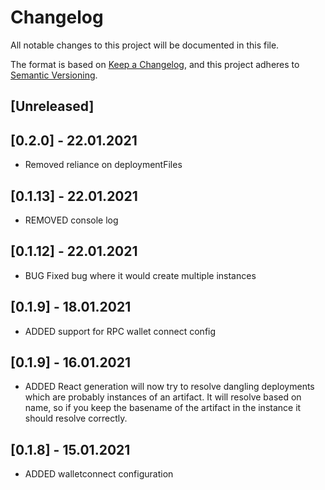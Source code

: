 # Changelog

All notable changes to this project will be documented in this file.

The format is based on [Keep a Changelog](https://keepachangelog.com/en/1.0.0/),
and this project adheres to [Semantic Versioning](https://semver.org/spec/v2.0.0.html).

## [Unreleased]

## [0.2.0] - 22.01.2021

- Removed reliance on deploymentFiles

## [0.1.13] - 22.01.2021

- REMOVED console log

## [0.1.12] - 22.01.2021

- BUG Fixed bug where it would create multiple instances

## [0.1.9] - 18.01.2021

- ADDED support for RPC wallet connect config

## [0.1.9] - 16.01.2021

- ADDED React generation will now try to resolve dangling deployments which are probably instances of an artifact. It will resolve based on name, so if you keep the basename of the artifact in the instance it should resolve correctly.

## [0.1.8] - 15.01.2021

- ADDED walletconnect configuration
